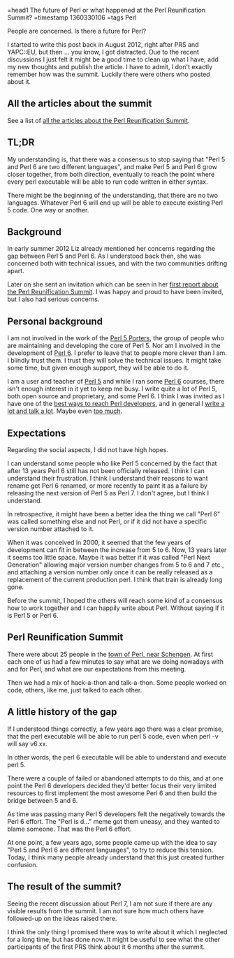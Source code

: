 =head1 The future of Perl or what happened at the Perl Reunification Summit?
=timestamp 1360330106
=tags Perl



People are concerned. Is there a future for Perl?



I started to write this post back in August 2012, right after PRS and YAPC::EU, but then ... you know, I got distracted.
Due to the recent discussions I just felt it might be a good time to clean up what I have, add my new thoughts and
publish the article. I have to admit, I don't exactly remember how was the summit. Luckily there were others who posted
about it.

<h2>All the articles about the summit</h2>

See a list of <a href="http://blogs.perl.org/users/gabor_szabo/2013/02/perl-reunification-summit-2012.html">all the
articles about the Perl Reunification Summit</a>.

<h2>TL;DR</h2>

My understanding is, that there was a consensus to stop saying that
"Perl 5 and Perl 6 are two different languages", and make Perl 5 and Perl 6 grow closer together,
from both direction, eventually to reach the point where every perl executable will
be able to run code written in either syntax.

There might be the beginning of the understanding, that there are no two languages.
Whatever Perl 6 will end up will be able to execute existing Perl 5 code. One way or another.


<h2>Background</h2>

In early summer 2012 Liz already mentioned her concerns regarding the gap between Perl 5 and Perl 6.
As I understood back then, she was concerned both with technical issues, and with the two communities
drifting apart.

Later on she sent an invitation which can be seen in her
<a href="http://blogs.perl.org/users/liz/2012/08/as-some-of-you-may.html">first report about the Perl Reunification
Summit</a>. I was happy and proud to have been invited, but I also had serious concerns.


<h2>Personal background</h2>

I am not involved in the work of the <a href="http://dev.perl.org/perl5/">Perl 5 Porters</a>, the group of people who are maintaining
and developing the core of Perl 5. Nor am I involved in the development of <a href="http://www.perl6.org/">Perl 6</a>.
I prefer to leave that to people more clever than I am. I blindly trust them. I trust they will solve the technical issues.
It might take some time, but given enough support, they will be able to do it.

I am a user and teacher of <a href="http://perlmaven.com/">Perl 5</a>
and while I ran some <a href="http://perl6maven.com/">Perl 6</a> courses, there isn't enough
interest in it yet to keep me busy.
I write quite a lot of Perl 5, both open source and proprietary, and some Perl 6.
I think I was invited as I have one of the <a href="http://perlweekly.com/">best ways to reach Perl developers</a>,
and in general I <a href="http://szabgab.com/">write a lot and talk a lot</a>.
Maybe even <a href="http://blogs.perl.org/users/gabor_szabo/">too much</a>.

<h2>Expectations</h2>

Regarding the social aspects, I did not have high hopes.

I can understand some people who like Perl 5 concerned by the fact that after 13 years Perl 6
still has not been officially released. I think I can understand their frustration. I think I understand
their reasons to want rename get Perl 6 renamed, or more recently to paint it as a failure by releasing the
next version of Perl 5 as Perl 7. I don't agree, but I think I understand.

In retrospective, it might have been a better idea the thing we call "Perl 6" was called something else and not Perl,
or if it did not have a specific version number attached to it.

When it was conceived in 2000, it seemed that the few years of development can fit in between the increase from 5 to 6.
Now, 13 years later it seems too little space. Maybe it was better if it was called "Perl Next Generation" allowing
major version number changes from 5 to 6 and 7 etc., and attaching a version number only once it can
be really released as a replacement of the current production perl.
I think that train is already long gone.

Before the summit, I hoped the others will reach some kind of a consensus how to work together and I can happily
write about Perl. Without saying if it is Perl 5 or Perl 6.

<h2>Perl Reunification Summit</h2>

There were about 25 people in the <a href="http://en.wikipedia.org/wiki/Perl,_Saarland">town of Perl, near Schengen</a>.
At first each one of us had a few minutes to say what are we doing nowadays
with and for Perl, and what are our expectations from this meeting.

Then we had a mix of hack-a-thon and talk-a-thon. Some people worked on code, others, like me,
just talked to each other.


<h2>A little history of the gap</h2>

If I understood things correctly, a few years ago there was a clear promise, that the
perl executable will be able to run perl 5 code, even when perl -v will say v6.xx.

In other words, the perl 6 executable will be able to understand and execute perl 5.

There were a couple of failed or abandoned attempts to do this, and at one point
the Perl 6 developers decided they'd better focus their very limited resources to
first implement the most awesome Perl 6 and then build the bridge between 5 and 6.

As time was passing many Perl 5 developers felt the negatively
towards the Perl 6 effort. The "Perl is d..." meme got them uneasy,
and they wanted to blame someone. That was the Perl 6 effort.

At one point, a few years ago, some people came up with the idea to say
"Perl 5 and Perl 6 are different languages", to try to reduce this tension.
Today, I think many people already understand that this just created further confusion.


<h2>The result of the summit?</h2>

Seeing the recent discussion about Perl 7, I am not sure if there are any visible results from the summit.
I am not sure how much others have followed-up on the ideas raised there.

I think the only thing I promised there was to write about it which I neglected for a long time, but has done now.
It might be useful to see what the other participants of the first PRS think about it 6 months after the summit.



